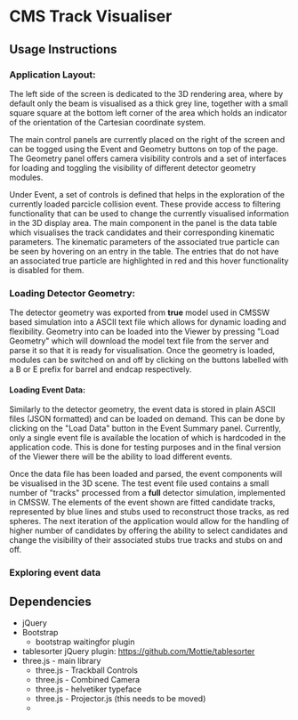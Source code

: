 # CMS Track Visualiser

## Usage Instructions

### Application Layout:

The left side of the screen is dedicated to the 3D rendering area, where by default only the beam is visualised as a thick grey line, together with a small square square at the bottom left corner of the area which holds an indicator of the orientation of the Cartesian coordinate system.

The main control panels are currently placed on the right of the screen and can be togged using the Event and Geometry buttons on top of the page. The Geometry panel offers camera visibility controls and a set of interfaces for loading and toggling the visibility of different detector geometry modules.

Under Event, a set of controls is defined that helps in the exploration of the currently loaded parcicle collision event. These provide access to filtering functionality that can be used to change the currently visualised information in the 3D display area. The main component in the panel is the data table which visualises the track candidates and their corresponding kinematic parameters. The kinematic parameters of the associated true particle can be seen by hovering on an entry in the table. The entries that do not have an associated true particle are highlighted in red and this hover functionality is disabled for them.

### Loading Detector Geometry:

The detector geometry was exported from **true** model used in CMSSW based simulation into a ASCII text file which allows for dynamic loading and flexibility. Geometry into can be loaded into the Viewer by pressing "Load Geometry" which will download the model text file from the server and parse it so that it is ready for visualisation. Once the geometry is loaded, modules can be switched on and off by clicking on the buttons labelled with a B or E prefix for barrel and endcap respectively.

#### Loading Event Data:

Similarly to the detector geometry, the event data is stored in plain ASCII files (JSON formatted) and can be loaded on demand. This can be done by clicking on the "Load Data" button in the Event Summary panel. Currently, only a single event file is available the location of which is hardcoded in the application code. This is done for testing purposes and in the final version of the Viewer there will be the ability to load different events.

Once the data file has been loaded and parsed, the event components will be visualised in the 3D scene. The test event file used contains a small number of "tracks" processed from a **full** detector simulation, implemented in CMSSW. The elements of the event shown are fitted candidate tracks, represented by blue lines and stubs used to reconstruct those tracks, as red spheres. The next iteration of the application would allow for the handling of higher number of candidates by offering the ability to select candidates and change the visibility of their associated stubs true tracks and stubs on and off.

### Exploring event data 


## Dependencies

- jQuery
- Bootstrap
  + bootstrap waitingfor plugin 
- tablesorter jQuery plugin: https://github.com/Mottie/tablesorter
- three.js - main library
  + three.js - Trackball Controls
  + three.js - Combined Camera
  + three.js - helvetiker typeface
  + three.js - Projector.js (this needs to be moved)
  + 
